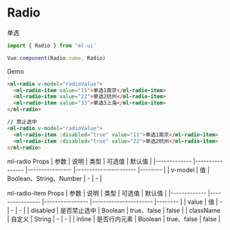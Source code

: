 # Radio

单选
```js
import { Radio } from 'ml-ui'

Vue.component(Radio.name, Radio)
```

Demo

```html
<ml-radio v-model="radioValue">
  <ml-radio-item value="11">单选1南京</ml-radio-item>
  <ml-radio-item value="22">单选2杭州</ml-radio-item>
  <ml-radio-item value="33">单选3上海</ml-radio-item>
</ml-radio>

// 禁止选中
<ml-radio v-model="radioValue">
  <ml-radio-item :disabled="true" value="11">单选1南京</ml-radio-item>
  <ml-radio-item :disabled="true" value="22">单选2杭州</ml-radio-item>
</ml-radio>
```
ml-radio Props
| 参数          | 说明            | 类型            | 可选值                 | 默认值   |
|-------------  |---------------- |---------------- |---------------------- |-------- |
| v-model         | 值	  | Boolean、String、Number  | - | - |

ml-radio-item Props
| 参数          | 说明            | 类型            | 可选值                 | 默认值   |
|-------------  |---------------- |---------------- |---------------------- |-------- |
| value         | 值	  | -  | - | - |
| disabled         | 是否禁止选中	  | Boolean  |  true、false  | false |
| className         | 自定义	  | String  | - | - |
| inline         | 是否行内元素	  | Boolean  |  true、false | false |
